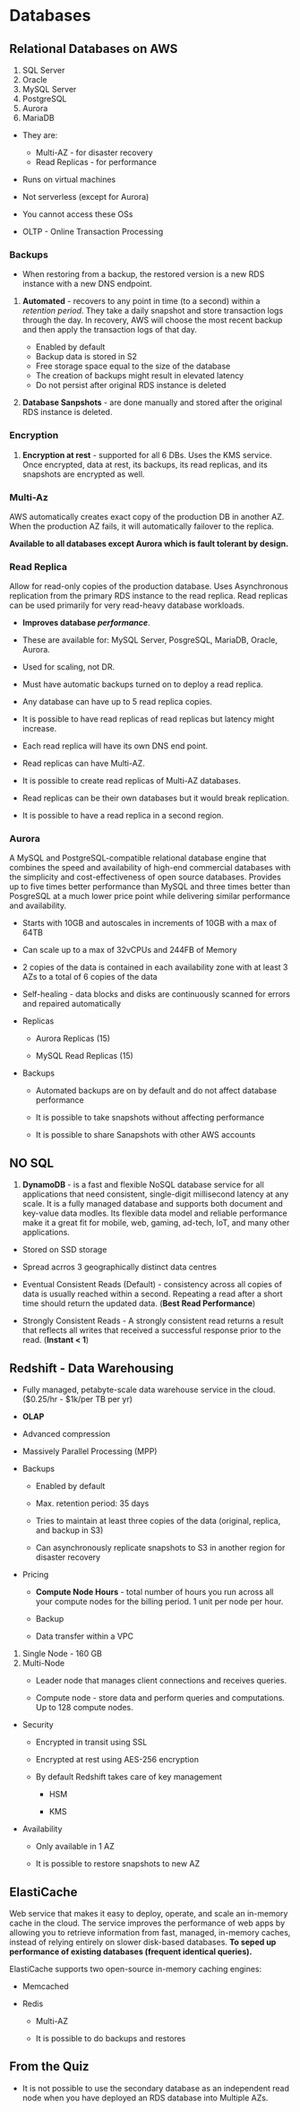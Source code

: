 # Databases

## Relational Databases on AWS
1. SQL Server
1. Oracle
1. MySQL Server
1. PostgreSQL
1. Aurora
1. MariaDB


* They are:
    * Multi-AZ - for disaster recovery
    * Read Replicas - for performance

* Runs on virtual machines

* Not serverless (except for Aurora)

* You cannot access these OSs

* OLTP - Online Transaction Processing

### Backups

* When restoring from a backup, the restored version is a new RDS instance with a new DNS endpoint. 

1. **Automated** - recovers to any point in time (to a second) within a *retention period*. They take a daily snapshot and store transaction logs through the day. In recovery, AWS will choose the most recent backup and then apply the transaction logs of that day. 
    * Enabled by default
    * Backup data is stored in S2
    * Free storage space equal to the size of the database
    * The creation of backups might result in elevated latency
    * Do not persist after original RDS instance is deleted

1. **Database Sanpshots** - are done manually and stored after the original RDS instance is deleted.

### Encryption

1. **Encryption at rest** - supported for all 6 DBs. Uses the KMS service. Once encrypted, data at rest, its backups, its read replicas, and its snapshots are encrypted as well.

### Multi-Az
AWS automatically creates exact copy of the production DB in another AZ. When the production AZ fails, it will automatically failover to the replica.

**Available to all databases except Aurora which is fault tolerant by design.**

### Read Replica
Allow for read-only copies of the production database. Uses Asynchronous replication from the primary RDS instance to the read replica. Read replicas can be used primarily for very read-heavy database workloads.

* **Improves database *performance***.

* These are available for: MySQL Server, PosgreSQL, MariaDB, Oracle, Aurora.

* Used for scaling, not DR.

* Must have automatic backups turned on to deploy a read replica.

* Any database can have up to 5 read replica copies.

* It is possible to have read replicas of read replicas but latency might increase.

* Each read replica will have its own DNS end point.

* Read replicas can have Multi-AZ.

* It is possible to create read replicas of Multi-AZ databases.

* Read replicas can be their own databases but it would break replication.

* It is possible to have a read replica in a second region.

### Aurora
A MySQL and PostgreSQL-compatible relational database engine that combines the speed and availability of high-end commercial databases with the simplicity and cost-effectiveness of open source databases. Provides up to five times better performance than MySQL and three times better than PosgreSQL at a much lower price point while delivering similar performance and availability.

* Starts with 10GB and autoscales in increments of 10GB with a max of 64TB

* Can scale up to a max of 32vCPUs and 244FB of Memory

* 2 copies of the data is contained in each availability zone with at least 3 AZs to a total of 6 copies of the data

* Self-healing - data blocks and disks are continuously scanned for errors and repaired automatically

* Replicas
    * Aurora Replicas (15)

    * MySQL Read Replicas (15)

* Backups
    * Automated backups are on by default and do not affect database performance

    * It is possible to take snapshots without affecting performance

    * It is possible to share Sanapshots with other AWS accounts

## NO SQL
1. **DynamoDB** - is a fast and flexible NoSQL database service for all applications that need consistent, single-digit millisecond latency at any scale. It is a fully managed database and supports both document and key-value data modles. Its flexible data model and reliable performance make it a great fit for mobile, web, gaming, ad-tech, IoT, and many other applications.

* Stored on SSD storage

* Spread acrros 3 geographically distinct data centres

* Eventual Consistent Reads (Default) - consistency across all copies of data is usually reached within a second. Repeating a read after a short time should return the updated data. (**Best Read Performance**)

* Strongly Consistent Reads - A strongly consistent read returns a result that reflects all writes that received a successful response prior to the read. (**Instant < 1**)

## Redshift - Data Warehousing
* Fully managed, petabyte-scale data warehouse service in the cloud. ($0.25/hr - $1k/per TB per yr)

* **OLAP**

* Advanced compression

* Massively Parallel Processing (MPP)

* Backups
    * Enabled by default

    * Max. retention period: 35 days

    * Tries to maintain at least three copies of the data (original, replica, and backup in S3)

    * Can asynchronously replicate snapshots to S3 in another region for disaster recovery

* Pricing
    * **Compute Node Hours** - total number of hours you run across all your compute nodes for the billing period. 1 unit per node per hour.

    * Backup

    * Data transfer within a VPC


1. Single Node - 160 GB
1. Multi-Node
    * Leader node that manages client connections and receives queries.

    * Compute node - store data and perform queries and computations. Up to 128 compute nodes.

* Security
    * Encrypted in transit using SSL

    * Encrypted at rest using AES-256 encryption

    * By default Redshift takes care of key management
        * HSM

        * KMS

* Availability
    * Only available in 1 AZ

    * It is possible to restore snapshots to new AZ 

## ElastiCache
Web service that makes it easy to deploy, operate, and scale an in-memory cache in the cloud. The service improves the performance of web apps by allowing you to retrieve information from fast, managed, in-memory caches, instead of relying entirely on slower disk-based databases. **To seped up performance of existing databases (frequent identical queries).**

ElastiCache supports two open-source in-memory caching engines:
* Memcached

* Redis
    * Multi-AZ

    * It is possible to do backups and restores 


## From the Quiz

* It is not possible to use the secondary database as an independent read node when you have deployed an RDS database into Multiple AZs.